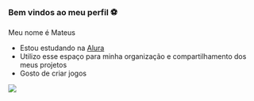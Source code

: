 ### Bem vindos ao meu perfil ⚽

Meu nome é Mateus

- Estou estudando na [Alura](https://www.alura.com.br)
- Utilizo esse espaço para minha organização e compartilhamento dos meus projetos
- Gosto de criar jogos


![](https://media.tenor.com/WJbXIiTBusYAAAAS/vini-neymar-paqueta-dance.gif)
